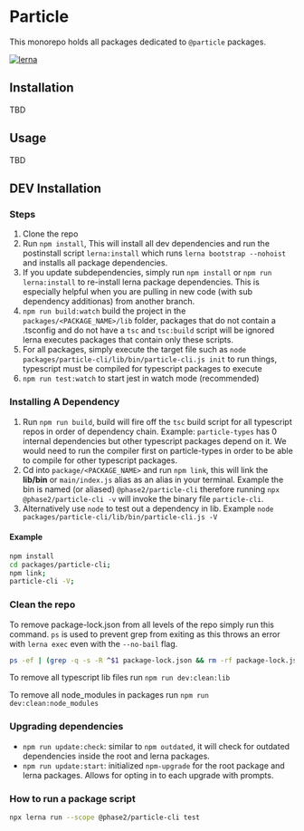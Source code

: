 # Particle

This monorepo holds all packages dedicated to `@particle` packages.

[![lerna](https://img.shields.io/badge/maintained%20with-lerna-cc00ff.svg)](https://lerna.js.org/)

## Installation

TBD

## Usage

TBD

## DEV Installation

### Steps

1. Clone the repo
1. Run `npm install`, This will install all dev dependencies and run the postinstall script `lerna:install` which runs `lerna bootstrap --nohoist` and installs all package dependencies.
1. If you update subdependencies, simply run `npm install` or `npm run lerna:install` to re-install lerna package dependencies. This is especially helpful when you are pulling in new code (with sub dependency additionas) from another branch.
1. `npm run build:watch` build the project in the `packages/<PACKAGE_NAME>/lib` folder, packages that do not contain a .tsconfig and do not have a `tsc` and `tsc:build` script will be ignored lerna executes packages that contain only these scripts.
1. For all packages, simply execute the target file such as `node packages/particle-cli/lib/bin/particle-cli.js init` to run things, typescript must be compiled for typescript packages to execute
1. `npm run test:watch` to start jest in watch mode (recommended)

### Installing A Dependency
1. Run `npm run build`, build will fire off the `tsc` build script for all typescript repos in order of dependency chain. Example: `particle-types` has 0 internal dependencies but other typescript packages depend on it. We would need to run the compiler first on particle-types in order to be able to compile for other typescript packages.
1. Cd into `package/<PACKAGE_NAME>` and run `npm link`, this will link the **lib/bin** or `main/index.js` alias as an alias in your terminal. Example the bin is named (or aliased) `@phase2/particle-cli` therefore running `npx @phase2/particle-cli -v` will invoke the binary file `particle-cli`.
1. Alternatively use `node` to test out a dependency in lib. Example `node packages/particle-cli/lib/bin/particle-cli.js -V`

#### Example

```bash
npm install
cd packages/particle-cli;
npm link;
particle-cli -V;
```

### Clean the repo

To remove package-lock.json from all levels of the repo simply run this command. `ps` is used to prevent grep from exiting as this throws an error with `lerna exec` even with the `--no-bail` flag.

```bash
ps -ef | (grep -q -s -R ^$1 package-lock.json && rm -rf package-lock.json) | { grep -v grep || true; }; lerna exec -- ps -ef | (grep -q -s -R ^$1 package-lock.json && rm -rf package-lock.json) | { grep -v grep || true; }
```

To remove all typescript lib files run `npm run dev:clean:lib`

To remove all node_modules in packages run `npm run dev:clean:node_modules`

### Upgrading dependencies

- `npm run update:check`: similar to `npm outdated`, it will check for outdated dependencies inside the root and lerna packages.
- `npm run update:start`: initialized `npm-upgrade` for the root package and lerna packages. Allows for opting in to each upgrade with prompts.

### How to run a package script

```bash
npx lerna run --scope @phase2/particle-cli test
```
